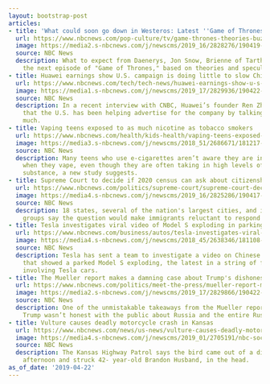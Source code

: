 ```yaml
---
layout: bootstrap-post
articles:
- title: 'What could soon go down in Westeros: Latest ''Game of Thrones'' theories'
  url: https://www.nbcnews.com/pop-culture/tv/game-thrones-theories-buzz-following-knight-seven-kingdoms-n996891
  image: https://media2.s-nbcnews.com/j/newscms/2019_16/2828276/190419-dany-got-episode-2-ew-506p_3c612271e2a74af2fc7be589b7bffd13.nbcnews-fp-1200-630.jpg
  source: NBC News
  description: What to expect from Daenerys, Jon Snow, Brienne of Tarth and more in
    the next episode of "Game of Thrones," based on theories and speculation.
- title: Huawei earnings show U.S. campaign is doing little to slow China's 5G giant
  url: https://www.nbcnews.com/tech/tech-news/huawei-earnings-show-u-s-campaign-doing-little-slow-china-n996981
  image: https://media1.s-nbcnews.com/j/newscms/2019_17/2829936/190422-huawei-phone-presentation-ew-833a_77da0a9feed31bf05a5f4f4350f6e6d1.nbcnews-fp-1200-630.jpg
  source: NBC News
  description: In a recent interview with CNBC, Huawei’s founder Ren Zhengfei said
    that the U.S. has been helping advertise for the company by talking about it so
    much.
- title: Vaping teens exposed to as much nicotine as tobacco smokers
  url: https://www.nbcnews.com/health/kids-health/vaping-teens-exposed-much-nicotine-tobacco-smokers-don-t-know-n996866
  image: https://media3.s-nbcnews.com/j/newscms/2018_51/2686671/181217-vaping-vape-teen-cs-417p_25cf8289433ad0983532c29cccec2ec0.nbcnews-fp-1200-630.jpg
  source: NBC News
  description: Many teens who use e-cigarettes aren’t aware they are inhaling nicotine
    when they vape, even though they are often taking in high levels of the addictive
    substance, a new study suggests.
- title: Supreme Court to decide if 2020 census can ask about citizenship
  url: https://www.nbcnews.com/politics/supreme-court/supreme-court-decide-if-trump-administration-can-ask-about-citizenship-n995171
  image: https://media4.s-nbcnews.com/j/newscms/2019_16/2825286/190417-supreme-court-justices-sotu-ew-1254p_61e0a1ee5d231d5625516809a8f9c805.nbcnews-fp-1200-630.jpg
  source: NBC News
  description: 18 states, several of the nation's largest cities, and immigrant rights
    groups say the question would make immigrants reluctant to respond to census takers.
- title: Tesla investigates viral video of Model S exploding in parking lot
  url: https://www.nbcnews.com/business/autos/tesla-investigates-viral-video-model-s-exploding-parking-lot-n996976
  image: https://media4.s-nbcnews.com/j/newscms/2018_45/2638346/181108-tesla-mc919_ca20a5d4b9cb866fcde0aa0eed46a4a8.nbcnews-fp-1200-630.JPG
  source: NBC News
  description: Tesla has sent a team to investigate a video on Chinese social media
    that showed a parked Model S exploding, the latest in a string of fire incidents
    involving Tesla cars.
- title: The Mueller report makes a damning case about Trump's dishonesty
  url: https://www.nbcnews.com/politics/meet-the-press/mueller-report-makes-damning-case-about-trump-s-dishonesty-n996966
  image: https://media2.s-nbcnews.com/j/newscms/2019_17/2829866/190422-robert-mueller-ew-756a_290ff951d1d879c0bd1fcd85d2174d95.nbcnews-fp-1200-630.jpg
  source: NBC News
  description: One of the unmistakable takeaways from the Mueller report is how President
    Trump wasn’t honest with the public about Russia and the entire Russia probe.
- title: Vulture causes deadly motorcycle crash in Kansas
  url: https://www.nbcnews.com/news/us-news/vulture-causes-deadly-motorcycle-crash-kansas-n996971
  image: https://media4.s-nbcnews.com/j/newscms/2019_01/2705191/nbc-social-default_b6fa4fef0d31ca7e8bc7ff6d117ca9f4.nbcnews-fp-1200-630.png
  source: NBC News
  description: The Kansas Highway Patrol says the bird came out of a ditch Saturday
    afternoon and struck 42- year-old Brandon Husband, in the head.
as_of_date: '2019-04-22'
---
```


